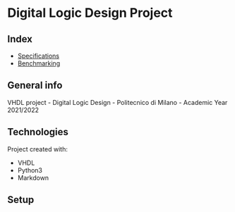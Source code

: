 # Digital Logic Design Project

## Index
* [Specifications](https://github.com/riccardo-negri/reti-logiche-2022-Montanari-Negri/Specifications)
* [Benchmarking](https://github.com/riccardo-negri/reti-logiche-2022-Montanari-Negri/Benchmarking)

## General info
VHDL project - Digital Logic Design - Politecnico di Milano - Academic Year 2021/2022 
	
## Technologies
Project created with:
* VHDL 
* Python3
* Markdown
	
## Setup
